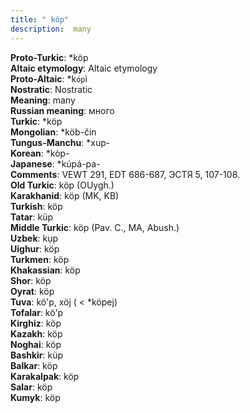 ```yaml
---
title: " köp"
description:  many
---
```


<strong>Proto-Turkic</strong>:  *köp<br>
<strong>Altaic etymology</strong>:  Altaic etymology<br>
<strong> Proto-Altaic</strong>:  *k`óp`ì<br>
<strong>Nostratic</strong>:  Nostratic<br>
<strong>Meaning</strong>:  many<br>
<strong>Russian meaning</strong>:  много<br>
<strong>Turkic</strong>:  *köp<br>
<strong>Mongolian</strong>:  *köb-čin<br>
<strong>Tungus-Manchu</strong>:  *xup-<br>
<strong>Korean</strong>:  *kòp-<br>
<strong>Japanese</strong>:  *kúpá-pa-<br>
<strong>Comments</strong>:  VEWT 291, EDT 686-687, ЭСТЯ 5, 107-108.<br>
<strong>Old Turkic</strong>:  köp (OUygh.)<br>
<strong>Karakhanid</strong>:  köp (MK, KB)<br>
<strong>Turkish</strong>:  köp<br>
<strong>Tatar</strong>:  küp<br>
<strong>Middle Turkic</strong>:  köp (Pav. C., MA, Abush.)<br>
<strong>Uzbek</strong>:  kụp<br>
<strong>Uighur</strong>:  köp<br>
<strong>Turkmen</strong>:  köp<br>
<strong>Khakassian</strong>:  köp<br>
<strong>Shor</strong>:  köp<br>
<strong>Oyrat</strong>:  köp<br>
<strong>Tuva</strong>:  kö'p, xöj ( < *köpej)<br>
<strong>Tofalar</strong>:  kö'p<br>
<strong>Kirghiz</strong>:  köp<br>
<strong>Kazakh</strong>:  köp<br>
<strong>Noghai</strong>:  köp<br>
<strong>Bashkir</strong>:  küp<br>
<strong>Balkar</strong>:  köp<br>
<strong>Karakalpak</strong>:  köp<br>
<strong>Salar</strong>:  köp<br>
<strong>Kumyk</strong>:  köp<br>


